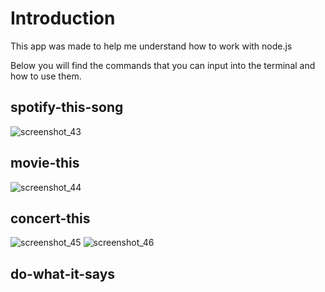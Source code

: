 # Introduction

This app was made to help me understand how to work with node.js

Below you will find the commands that you can input into the terminal and how to use them.

## spotify-this-song
![screenshot_43](https://user-images.githubusercontent.com/44615072/53456893-c5370980-39f5-11e9-9922-68bdfb521648.png)

## movie-this
![screenshot_44](https://user-images.githubusercontent.com/44615072/53457320-95890100-39f7-11e9-9dd5-6653beef9d7e.png)

## concert-this
![screenshot_45](https://user-images.githubusercontent.com/44615072/53457436-092b0e00-39f8-11e9-9141-26e5ca7b9b5a.png)
![screenshot_46](https://user-images.githubusercontent.com/44615072/53457440-0b8d6800-39f8-11e9-90bc-b32c2153127a.png)
## do-what-it-says
